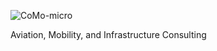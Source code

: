 
![CoMo-micro](https://user-images.githubusercontent.com/102086535/159542258-01e49c78-9178-4c65-ba1c-28cabb2b3bd5.png)


Aviation, Mobility, and Infrastructure Consulting


<!--
Link to Analysis: <a href="https://app.powerbi.com/groups/me/reports/9d938d2e-47a4-406b-ae50-8e1b0b7cef6f/ReportSection" target="_blank"> Transport Canada Passenger Enplanement 2016-2020 </a>
-->
